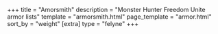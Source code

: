 +++
title = "Amorsmith"
description = "Monster Hunter Freedom Unite armor lists"
template = "armorsmith.html"
page_template = "armor.html"
sort_by = "weight"
[extra]
type = "felyne"
+++